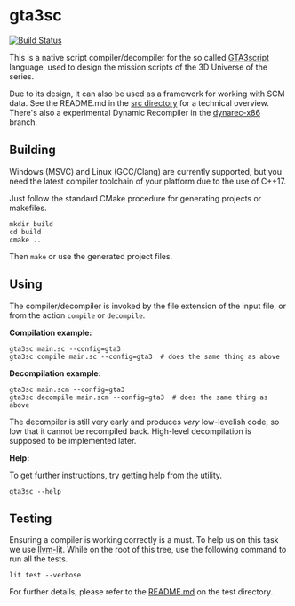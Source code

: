 # gta3sc

[![Build Status](https://travis-ci.org/thelink2012/gta3sc.svg?branch=master)](https://travis-ci.org/thelink2012/gta3sc)

This is a native script compiler/decompiler for the so called [GTA3script](http://www.gtamodding.com/wiki/SCM_language) language, used to design the mission scripts of the 3D Universe of the series.

Due to its design, it can also be used as a framework for working with SCM data. See the README.md in the [src directory](src) for a technical overview. There's also a experimental Dynamic Recompiler in the [dynarec-x86](https://github.com/thelink2012/gta3sc/tree/dynarec-x86) branch.

## Building

Windows (MSVC) and Linux (GCC/Clang) are currently supported, but you need the latest compiler toolchain of your platform due to the use of C++17.

Just follow the standard CMake procedure for generating projects or makefiles.

    mkdir build
    cd build
    cmake ..
    
Then `make` or use the generated project files.

## Using

The compiler/decompiler is invoked by the file extension of the input file, or from the action `compile` or `decompile`.

**Compilation example:**

    gta3sc main.sc --config=gta3
    gta3sc compile main.sc --config=gta3  # does the same thing as above
    
**Decompilation example:**
    
    gta3sc main.scm --config=gta3
    gta3sc decompile main.scm --config=gta3  # does the same thing as above

The decompiler is still very early and produces _very_ low-levelish code, so low that it cannot be recompiled back. High-level decompilation is supposed to be implemented later.

**Help:**

To get further instructions, try getting help from the utility.

    gta3sc --help


## Testing

Ensuring a compiler is working correctly is a must. To help us on this task we use [llvm-lit](http://llvm.org/docs/CommandGuide/lit.html). While on the root of this tree, use the following command to run all the tests.

    lit test --verbose
   
For further details, please refer to the [README.md](./test/README.md) on the test directory.

